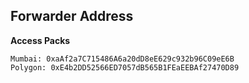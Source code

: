
## Forwarder Address
**Access Packs**
```
Mumbai: 0xaAf2a7C715486A6a20dD8eE629c932b96C09eE6B
Polygon: 0xE4b2DD52566ED7057dB565B1FEaEEBAf27470D89
```
